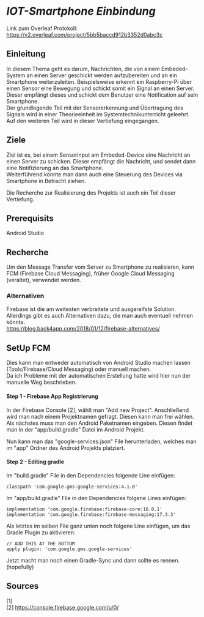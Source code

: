 # _IOT-Smartphone Einbindung_
Link zum Overleaf Protokoll:  
https://v2.overleaf.com/project/5bb5baccd912b3352d0abc3c  

## Einleitung
In diesem Thema geht es darum, Nachrichten, die von einem Embeded-System an einen Server geschickt werden aufzubereiten und an ein Smartphone weiterzuleiten. Beispielsweise erkennt ein Raspberry-Pi über einen Sensor eine Bewegung und schickt somit ein Signal an einen Server. Dieser empfängt dieses und schickt dem Benutzer eine Notification auf sein Smartphone.  
Der grundlegende Teil mit der Sensorerkennung und Übertragung des Signals wird in einer Theorieeinheit im Systemtechnikunterricht geleehrt. Auf den weiteren Teil wird in dieser Vertiefung eingegangen.

## Ziele
Ziel ist es, bei einem Sensorinput am Embeded-Device eine Nachricht an einen Server zu schicken. Dieser empfängt die Nachricht, und sendet dann eine Notifizierung an das Smartphone.  
Weiterführend könnte man dann auch eine Steuerung des Devices via Smartphone in Betracht ziehen.  

Die Recherche zur Realisierung des Projekts ist auch ein Teil dieser Vertiefung.

## Prerequisits

Android Studio

## Recherche
Um den Message Transfer vom Server zu Smartphone zu realisieren, kann FCM (Firebase Cloud Messaging), früher Google Cloud Messaging (veraltet), verwendet werden.

### Alternativen
Firebase ist die am weitesten verbreitete und ausgereifste Solution. Allerdings gibt es auch Alternativen dazu, die man auch eventuell nehmen könnte.  
https://blog.back4app.com/2018/01/12/firebase-alternatives/  

## SetUp FCM
Dies kann man entweder automatisch von Android Studio machen lassen (Tools/Firebase/Cloud Messaging) oder manuell machen.  
Da ich Probleme mit der automatischen Erstellung hatte wird hier nun der manuelle Weg beschrieben.  

#### Step 1 - Firebase App Registrierung
In der Firebase Console [2], wählt man "Add new Project". Anschließend wird man nach einem Projektnamen gefragt. Diesen kann man frei wählen.  
Als nächstes muss man den Android Paketnamen eingeben. Diesen findet man in der "app/build.gradle" Datei im Android Projekt.  

Nun kann man das "google-services.json" File herunterladen, welches man im "app" Ordner des Android Projekts platziert.

#### Step 2 - Editing gradle
Im "build.gradle" File in den Dependencies folgende Line einfügen:

    classpath 'com.google.gms:google-services:4.1.0'
Im "app/build.gradle" File in den Dependencies folgene Lines einfügen:

    implementation 'com.google.firebase:firebase-core:16.0.1'
    implementation 'com.google.firebase:firebase-messaging:17.3.3'
Als letztes im selben File ganz unten noch folgene Line einfügen, um das Gradle Plugin zu aktivieren:

    // ADD THIS AT THE BOTTOM
    apply plugin: 'com.google.gms.google-services'
Jetzt macht man noch einen Gradle-Sync und dann sollte es rennen. (hopefully)
## Sources
[1]  
[2] https://console.firebase.google.com/u/0/  
